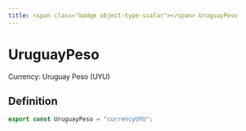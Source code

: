 ```yaml
---
title: <span class="badge object-type-scalar"></span> UruguayPeso
---
```

# <span class="badge object-type-scalar"></span> UruguayPeso

Currency: Uruguay Peso (UYU)

## Definition

```typescript
export const UruguayPeso = "currencyUYU";

```
